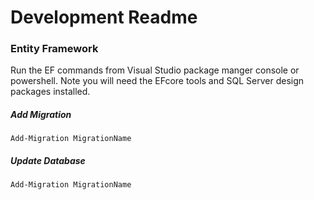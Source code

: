 # Development Readme

### Entity Framework 

Run the EF commands from Visual Studio package manger console or powershell. Note you will need the EFcore tools and SQL Server design packages installed.

##### Add Migration

`Add-Migration MigrationName`

##### Update Database

`Add-Migration MigrationName`
